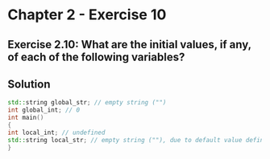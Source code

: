 # Chapter 2 - Exercise 10

## Exercise 2.10: What are the initial values, if any, of each of the following variables?

## Solution
```cpp
std::string global_str; // empty string ("")
int global_int; // 0
int main()
{
int local_int; // undefined
std::string local_str; // empty string (""), due to default value defined by the class.
}
```